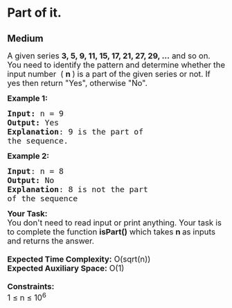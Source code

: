 # Part of it.
## Medium
<div class="problems_problem_content__Xm_eO"><p><span style="font-size:18px">A given series <strong>3, 5, 9, 11, 15, 17, 21, 27, 29, ...</strong> and so on. You need to identify the pattern and determine whether the input number&nbsp; ( <strong>n&nbsp;</strong>) is a part of the given series or not. If yes then return "Yes", otherwise "No".</span></p>

<p><span style="font-size:18px"><strong>Example 1:</strong></span></p>

<pre><span style="font-size:18px"><strong>Input: </strong>n = 9
<strong>Output:</strong> Yes
<strong>Explanation</strong>: 9 is the part of
the sequence.</span></pre>

<p><span style="font-size:18px"><strong>Example 2:</strong></span></p>

<pre><span style="font-size:18px"><strong>Input</strong>: n = 8
<strong>Output:</strong> No
<strong>Explanation</strong>: 8 is not the part
of the sequence</span></pre>

<p><span style="font-size:18px"><strong>Your Task:&nbsp;&nbsp;</strong><br>
You don't need to read input or print anything. Your task is to complete the function <strong>isPart()</strong>&nbsp;which takes&nbsp;<strong>n&nbsp;</strong>as inputs and returns the answer.<br>
<br>
<strong>Expected Time Complexity:</strong>&nbsp;O(sqrt(n))<br>
<strong>Expected Auxiliary Space:</strong>&nbsp;O(1)<br>
<br>
<strong>Constraints:</strong><br>
1 ≤ n ≤ 10<sup>6</sup></span></p>
</div>